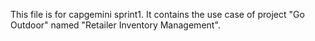 This file is for capgemini sprint1. It contains the  use case of project "Go Outdoor" named "Retailer Inventory Management".
